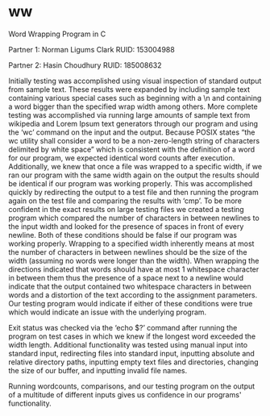 # ww
Word Wrapping Program in C

Partner 1: Norman Ligums Clark
RUID: 153004988

Partner 2: Hasin Choudhury
RUID: 185008632

Initially testing was accomplished using visual inspection of standard output from sample text. These results were expanded by including sample text containing various special cases such as beginning with a \n and containing a word bigger than the specified wrap width among others. More complete testing was accomplished via running large amounts of sample text from wikipedia and Lorem Ipsum text generators through our program and using the ‘wc’ command on the input and the output. Because POSIX states “the wc utility shall consider a word to be a non-zero-length string of characters delimited by white space” which is consistent with the definition of a word for our program, we expected identical word counts after execution. Additionally, we knew that once a file was wrapped to a specific width, if we ran our program with the same width again on the output the results should be identical if our program was working properly. This was accomplished quickly by redirecting the output to a test file and then running the program again on the test file and comparing the results with ‘cmp’. To be more confident in the exact results on large testing files we created a testing program which compared the number of characters in between newlines to the input width and looked for the presence of spaces in front of every newline. Both of these conditions should be false if our program was working properly. Wrapping to a specified width inherently means at most the number of characters in between newlines should be the size of the width (assuming no words were longer than the width). When wrapping the directions indicated that words should have at most 1 whitespace character in between them thus the presence of a space next to a newline would indicate that the output contained two whitespace characters in between words and a distortion of the text according to the assignment parameters. Our testing program would indicate if either of these conditions were true which would indicate an issue with the underlying program.

Exit status was checked via the ‘echo $?’ command after running the program on test cases in which we knew if the longest word exceeded the width length. Additional functionality was tested using manual input into standard input, redirecting files into standard input, inputting absolute and relative directory paths, inputting empty text files and directories, changing the size of our buffer, and inputting invalid file names.

Running wordcounts, comparisons, and our testing program on the output of a multitude of different inputs gives us confidence in our programs' functionality.
